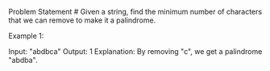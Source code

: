 Problem Statement #
Given a string, find the minimum number of characters that we can remove to make it a palindrome.

Example 1:

Input: "abdbca"
Output: 1
Explanation: By removing "c", we get a palindrome "abdba".